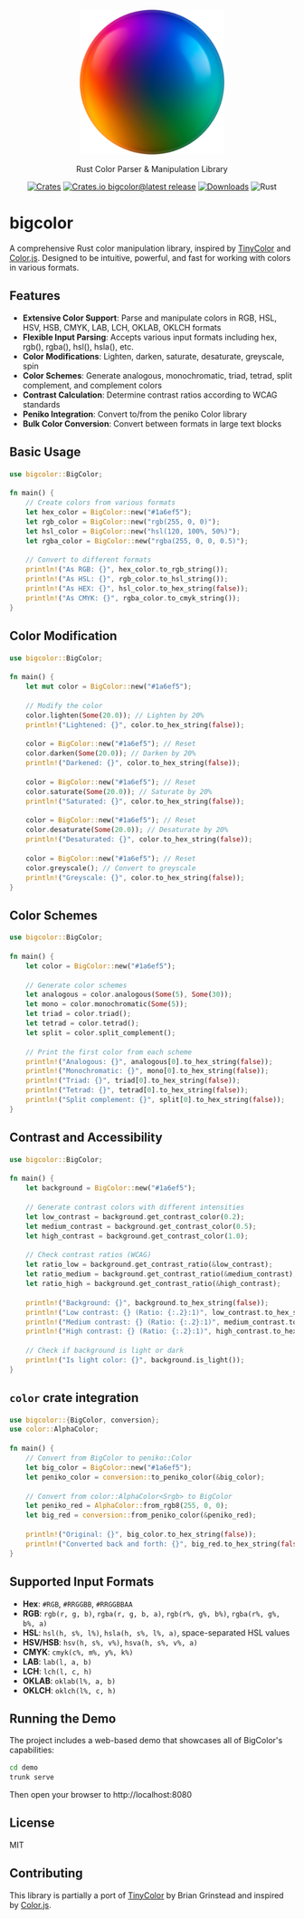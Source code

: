 <p align="center">
  <br/>
  <a target="_blank"><img width="256px" src="https://github.com/ducflair/bigcolor/blob/main/public/logo.png?raw=true" /></a>
  <p align="center">Rust Color Parser & Manipulation Library</p>
  <p align="center" style="align: center;">
    <a href="https://crates.io/crates/bigcolor/"><img src="https://shields.io/badge/Crates-FFC933?logo=Rust&logoColor=646464&style=round-square" alt="Crates" /></a>
    <a href="https://github.com/ducflair/bigcolor/releases"><img src="https://img.shields.io/crates/v/bigcolor?style=round-square&label=latest%20stable" alt="Crates.io bigcolor@latest release" /></a>
    <a href="https://crates.io/crates/bigcolor"><img src="https://img.shields.io/crates/d/bigcolor?style=round-square&color=salmon" alt="Downloads" /></a>
    <img src="https://shields.io/badge/Rust-CE412B?logo=Rust&logoColor=fff&style=round-square" alt="Rust" />
  </p>
</p>

# bigcolor

A comprehensive Rust color manipulation library, inspired by [TinyColor](https://github.com/bgrins/TinyColor) and [Color.js](https://github.com/color-js/color.js). Designed to be intuitive, powerful, and fast for working with colors in various formats.

## Features

- **Extensive Color Support**: Parse and manipulate colors in RGB, HSL, HSV, HSB, CMYK, LAB, LCH, OKLAB, OKLCH formats
- **Flexible Input Parsing**: Accepts various input formats including hex, rgb(), rgba(), hsl(), hsla(), etc.
- **Color Modifications**: Lighten, darken, saturate, desaturate, greyscale, spin
- **Color Schemes**: Generate analogous, monochromatic, triad, tetrad, split complement, and complement colors
- **Contrast Calculation**: Determine contrast ratios according to WCAG standards
- **Peniko Integration**: Convert to/from the peniko Color library
- **Bulk Color Conversion**: Convert between formats in large text blocks


## Basic Usage

```rust
use bigcolor::BigColor;

fn main() {
    // Create colors from various formats
    let hex_color = BigColor::new("#1a6ef5");
    let rgb_color = BigColor::new("rgb(255, 0, 0)");
    let hsl_color = BigColor::new("hsl(120, 100%, 50%)");
    let rgba_color = BigColor::new("rgba(255, 0, 0, 0.5)");
    
    // Convert to different formats
    println!("As RGB: {}", hex_color.to_rgb_string());
    println!("As HSL: {}", rgb_color.to_hsl_string());
    println!("As HEX: {}", hsl_color.to_hex_string(false));
    println!("As CMYK: {}", rgba_color.to_cmyk_string());
}
```

## Color Modification

```rust
use bigcolor::BigColor;

fn main() {
    let mut color = BigColor::new("#1a6ef5");
    
    // Modify the color
    color.lighten(Some(20.0)); // Lighten by 20%
    println!("Lightened: {}", color.to_hex_string(false));
    
    color = BigColor::new("#1a6ef5"); // Reset
    color.darken(Some(20.0)); // Darken by 20%
    println!("Darkened: {}", color.to_hex_string(false));
    
    color = BigColor::new("#1a6ef5"); // Reset
    color.saturate(Some(20.0)); // Saturate by 20%
    println!("Saturated: {}", color.to_hex_string(false));
    
    color = BigColor::new("#1a6ef5"); // Reset
    color.desaturate(Some(20.0)); // Desaturate by 20%
    println!("Desaturated: {}", color.to_hex_string(false));
    
    color = BigColor::new("#1a6ef5"); // Reset
    color.greyscale(); // Convert to greyscale
    println!("Greyscale: {}", color.to_hex_string(false));
}
```

## Color Schemes

```rust
use bigcolor::BigColor;

fn main() {
    let color = BigColor::new("#1a6ef5");
    
    // Generate color schemes
    let analogous = color.analogous(Some(5), Some(30));
    let mono = color.monochromatic(Some(5));
    let triad = color.triad();
    let tetrad = color.tetrad();
    let split = color.split_complement();
    
    // Print the first color from each scheme
    println!("Analogous: {}", analogous[0].to_hex_string(false));
    println!("Monochromatic: {}", mono[0].to_hex_string(false));
    println!("Triad: {}", triad[0].to_hex_string(false));
    println!("Tetrad: {}", tetrad[0].to_hex_string(false));
    println!("Split complement: {}", split[0].to_hex_string(false));
}
```

## Contrast and Accessibility

```rust
use bigcolor::BigColor;

fn main() {
    let background = BigColor::new("#1a6ef5");
    
    // Generate contrast colors with different intensities
    let low_contrast = background.get_contrast_color(0.2);
    let medium_contrast = background.get_contrast_color(0.5);
    let high_contrast = background.get_contrast_color(1.0);
    
    // Check contrast ratios (WCAG)
    let ratio_low = background.get_contrast_ratio(&low_contrast);
    let ratio_medium = background.get_contrast_ratio(&medium_contrast);
    let ratio_high = background.get_contrast_ratio(&high_contrast);
    
    println!("Background: {}", background.to_hex_string(false));
    println!("Low contrast: {} (Ratio: {:.2}:1)", low_contrast.to_hex_string(false), ratio_low);
    println!("Medium contrast: {} (Ratio: {:.2}:1)", medium_contrast.to_hex_string(false), ratio_medium);
    println!("High contrast: {} (Ratio: {:.2}:1)", high_contrast.to_hex_string(false), ratio_high);
    
    // Check if background is light or dark
    println!("Is light color: {}", background.is_light());
}
```

## `color` crate integration

```rust
use bigcolor::{BigColor, conversion};
use color::AlphaColor;

fn main() {
    // Convert from BigColor to peniko::Color
    let big_color = BigColor::new("#1a6ef5");
    let peniko_color = conversion::to_peniko_color(&big_color);
    
    // Convert from color::AlphaColor<Srgb> to BigColor
    let peniko_red = AlphaColor::from_rgb8(255, 0, 0);
    let big_red = conversion::from_peniko_color(&peniko_red);
    
    println!("Original: {}", big_color.to_hex_string(false));
    println!("Converted back and forth: {}", big_red.to_hex_string(false));
}
```

## Supported Input Formats

- **Hex**: `#RGB`, `#RRGGBB`, `#RRGGBBAA`
- **RGB**: `rgb(r, g, b)`, `rgba(r, g, b, a)`, `rgb(r%, g%, b%)`, `rgba(r%, g%, b%, a)`
- **HSL**: `hsl(h, s%, l%)`, `hsla(h, s%, l%, a)`, space-separated HSL values
- **HSV/HSB**: `hsv(h, s%, v%)`, `hsva(h, s%, v%, a)`
- **CMYK**: `cmyk(c%, m%, y%, k%)`
- **LAB**: `lab(l, a, b)`
- **LCH**: `lch(l, c, h)`
- **OKLAB**: `oklab(l%, a, b)`
- **OKLCH**: `oklch(l%, c, h)`

## Running the Demo

The project includes a web-based demo that showcases all of BigColor's capabilities:

```bash
cd demo
trunk serve
```

Then open your browser to http://localhost:8080

## License

MIT

## Contributing

This library is partially a port of [TinyColor](https://github.com/bgrins/TinyColor) by Brian Grinstead and inspired by [Color.js](https://github.com/color-js/color.js). 